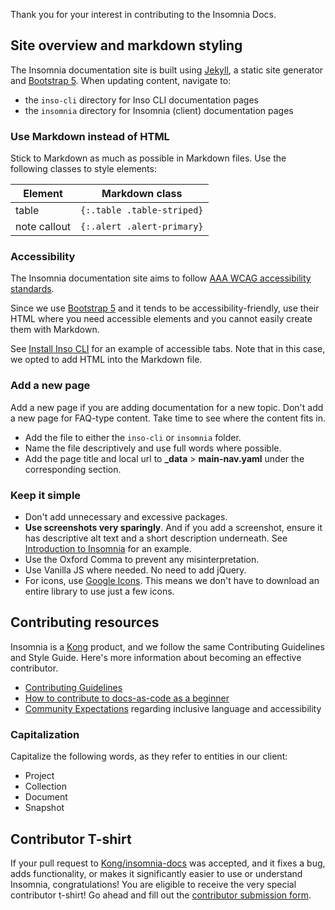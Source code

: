 Thank you for your interest in contributing to the Insomnia Docs.

## Site overview and markdown styling

The Insomnia documentation site is built using [Jekyll](https://jekyllrb.com/), a static site generator and [Bootstrap 5](https://getbootstrap.com/docs/5.0/getting-started/introduction/). When updating content, navigate to:

* the `inso-cli` directory for Inso CLI documentation pages
* the `insomnia` directory for Insomnia (client) documentation pages

### Use Markdown instead of HTML

Stick to Markdown as much as possible in Markdown files. Use the following classes to style elements:

Element | Markdown class
------- | --------------
table | `{:.table .table-striped}`
note callout | `{:.alert .alert-primary}`

### Accessibility

The Insomnia documentation site aims to follow [AAA WCAG accessibility standards](https://www.w3.org/WAI/WCAG2AAA-Conformance).

Since we use [Bootstrap 5](https://getbootstrap.com/docs/5.0/getting-started/introduction/) and it tends to be accessibility-friendly, use their HTML where you need accessible elements and you cannot easily create them with Markdown.

See [Install Inso CLI](https://docs.insomnia.rest/inso-cli/install) for an example of accessible tabs. Note that in this case, we opted to add HTML into the Markdown file.

### Add a new page

Add a new page if you are adding documentation for a new topic. Don't add a new page for FAQ-type content. Take time to see where the content fits in.

* Add the file to either the `inso-cli` or `insomnia` folder. 
* Name the file descriptively and use full words where possible. 
* Add the page title and local url to **_data** > **main-nav.yaml** under the corresponding section.

### Keep it simple

* Don't add unnecessary and excessive packages.
* **Use screenshots very sparingly**. And if you add a screenshot, ensure it has descriptive alt text and a short description underneath. See [Introduction to Insomnia](/insomnia/get-started) for an example.  
* Use the Oxford Comma to prevent any misinterpretation.
* Use Vanilla JS where needed. No need to add jQuery.
* For icons, use [Google Icons](https://fonts.google.com/icons). This means we don't have to download an entire library to use just a few icons.

## Contributing resources

Insomnia is a [Kong](https://konghq.com/) product, and we follow the same Contributing Guidelines and Style Guide. Here's more information about becoming an effective contributor.

* [Contributing Guidelines](https://docs.konghq.com/contributing/)
* [How to contribute to docs-as-code as a beginner](https://docs.konghq.com/contributing/community/#how-to-contribute-to-docs-as-code-as-a-beginner)
* [Community Expectations](https://docs.konghq.com/contributing/community-expectations/) regarding inclusive language and accessibility

### Capitalization

Capitalize the following words, as they refer to entities in our client:

* Project
* Collection
* Document
* Snapshot

## Contributor T-shirt

If your pull request to [Kong/insomnia-docs](https://github.com/Kong/insomnia-docs) was accepted, and it fixes a bug, adds functionality, or makes it significantly easier to use or understand Insomnia, congratulations! You are eligible to receive the very special contributor t-shirt! Go ahead and fill out the [contributor submission form](https://goo.gl/forms/5w6mxLaE4tz2YM0L2).
